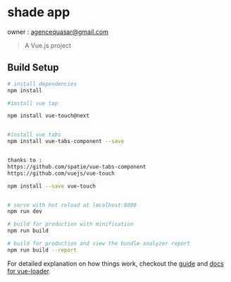 # shade app
owner : agencequasar@gmail.com

> A Vue.js project

## Build Setup

``` bash
# install dependencies
npm install

#install vue tap

npm install vue-touch@next


#install vue tabs
npm install vue-tabs-component --save


thanks to :
https://github.com/spatie/vue-tabs-component
https://github.com/vuejs/vue-touch

npm install --save vue-touch


# serve with hot reload at localhost:8080
npm run dev

# build for production with minification
npm run build

# build for production and view the bundle analyzer report
npm run build --report
```

For detailed explanation on how things work, checkout the [guide](http://vuejs-templates.github.io/webpack/) and [docs for vue-loader](http://vuejs.github.io/vue-loader).
